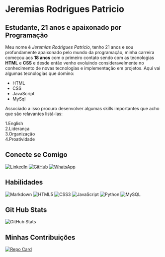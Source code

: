 # Jeremias Rodrigues Patricio

## Estudante, 21 anos e apaixonado por Programação

Meu nome é *Jeremias Rodrigues Patricio*, tenho 21 anos e sou profundamente apaixonado pelo mundo da programação, minha carreira começou aos **18 anos** com o primeiro contato sendo com as tecnologias **HTML** e **CSS** e desde então venho evoluindo consideravelmente no conhecimento de novas tecnologias e implementação em projetos. Aqui vai algumas tecnologias que domino:

* HTML
* CSS
* JavaScript
* MySql

Associado a isso procuro desenvolver algumas skills importantes que acho que são relavantes listá-las:

1.English  
2.Liderança  
3.Organização  
4.Proatividade
## Conecte se Comigo  
[![LinkedIn](https://img.shields.io/badge/LinkedIn-0077B5?style=for-the-badge&logo=linkedin&logoColor=white)](https://www.linkedin.com/in/jeremias-rodrigues-02860a216/)
[![GitHub](https://img.shields.io/badge/GitHub-100000?style=for-the-badge&logo=github&logoColor=white)](https://github.com/jererp09)
[![WhatsApp](https://img.shields.io/badge/WhatsApp-25D366?style=for-the-badge&logo=whatsapp&logoColor=white)](https://wa.me/+5594988136123)
## Habilidades
![Markdown](https://img.shields.io/badge/Markdown-000?style=for-the-badge&logo=markdown)
![HTML5](https://img.shields.io/badge/HTML5-E34F26?style=for-the-badge&logo=html5&logoColor=white)
![CSS3](https://img.shields.io/badge/CSS3-1572B6?style=for-the-badge&logo=css3&logoColor=white)
![JavaScript](https://img.shields.io/badge/JavaScript-F7DF1E?style=for-the-badge&logo=javascript&logoColor=black)
![Python](https://img.shields.io/badge/python-3670A0?style=for-the-badge&logo=python&logoColor=ffdd54)
![MySQL](https://img.shields.io/badge/MySQL-00000F?style=for-the-badge&logo=mysql&logoColor=white)
## Git Hub Stats
![GitHub Stats](https://github-readme-stats.vercel.app/api?username=jrpdev09&theme=transparent&bg_color=000&border_color=30A3DC&show_icons=true&icon_color=30A3DC&text_color=FFF)
## Minhas Contribuições
[![Repo Card](https://github-readme-stats.vercel.app/api/pin/?username=jrpdev09&&repo=dio-lab-open-source&bg_color=000&border_color=30A3DC&show_icons=true&icon_color=30A3DC&title_color=E94D5F&text_color=FFF)](https://github.com/SEUUSERNAME/SEUREPOSITORIO)